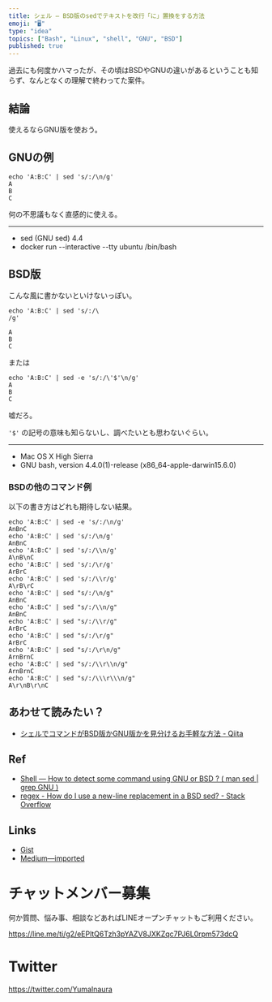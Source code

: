 ```yaml
---
title: シェル — BSD版のsedでテキストを改行「に」置換をする方法
emoji: "🖥"
type: "idea"
topics: ["Bash", "Linux", "shell", "GNU", "BSD"]
published: true
---
```


過去にも何度かハマったが、その頃はBSDやGNUの違いがあるということも知らず、なんとなくの理解で終わってた案件。

## 結論

使えるならGNU版を使おう。

## GNUの例

```
echo 'A:B:C' | sed 's/:/\n/g'
A
B
C
```

何の不思議もなく直感的に使える。

---

- sed (GNU sed) 4.4
- docker run --interactive --tty ubuntu /bin/bash

## BSD版

こんな風に書かないといけないっぽい。

```
echo 'A:B:C' | sed 's/:/\
/g'

A
B
C
```

または

```
echo 'A:B:C' | sed -e 's/:/\'$'\n/g'
A
B
C
```

嘘だろ。

`'$'` の記号の意味も知らないし、調べたいとも思わないぐらい。

---

- Mac OS X High Sierra
- GNU bash, version 4.4.0(1)-release (x86_64-apple-darwin15.6.0)

### BSDの他のコマンド例

以下の書き方はどれも期待しない結果。

```
echo 'A:B:C' | sed -e 's/:/\n/g'
AnBnC
echo 'A:B:C' | sed 's/:/\n/g'
AnBnC
echo 'A:B:C' | sed 's/:/\\n/g'
A\nB\nC
echo 'A:B:C' | sed 's/:/\r/g'
ArBrC
echo 'A:B:C' | sed 's/:/\\r/g'
A\rB\rC
echo 'A:B:C' | sed "s/:/\n/g"
AnBnC
echo 'A:B:C' | sed "s/:/\\n/g"
AnBnC
echo 'A:B:C' | sed "s/:/\\r/g"
ArBrC
echo 'A:B:C' | sed "s/:/\r/g"
ArBrC
echo 'A:B:C' | sed "s/:/\r\n/g"
ArnBrnC
echo 'A:B:C' | sed "s/:/\\r\\n/g"
ArnBrnC
echo 'A:B:C' | sed "s/:/\\\r\\\n/g"
A\r\nB\r\nC
```

## あわせて読みたい？

- [シェルでコマンドがBSD版かGNU版かを見分けるお手軽な方法 - Qiita](https://qiita.com/YumaInaura/items/c332966d8d1d8810e97a)

## Ref


- [Shell — How to detect some command using GNU or BSD ? ( man sed | grep GNU )](https://gist.github.com/YumaInaura/5c717da2184e5efecd303b8bc4eadd51)
- [regex - How do I use a new-line replacement in a BSD sed? - Stack Overflow](https://stackoverflow.com/questions/1421478/how-do-i-use-a-new-line-replacement-in-a-bsd-sed)

## Links

- [Gist](https://gist.github.com/YumaInaura/0763a99557f66634ae6ca0c9f27cc464)
- [Medium—imported](https://medium.com/supersonic-generation/shell-how-to-detect-command-is-gnu-or-bsd-man-sed-grep-gnu-5b60cc818a6a)








<!-- Update From Qiita API -->

# チャットメンバー募集


何か質問、悩み事、相談などあればLINEオープンチャットもご利用ください。

https://line.me/ti/g2/eEPltQ6Tzh3pYAZV8JXKZqc7PJ6L0rpm573dcQ





# Twitter


https://twitter.com/YumaInaura


<!-- Update From Qiita API -->


